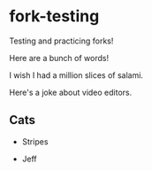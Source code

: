 # fork-testing
Testing and practicing forks!

Here are a bunch of words!

I wish I had a million slices of salami.

Here's a joke about video editors.

## Cats

* Stripes

* Jeff
